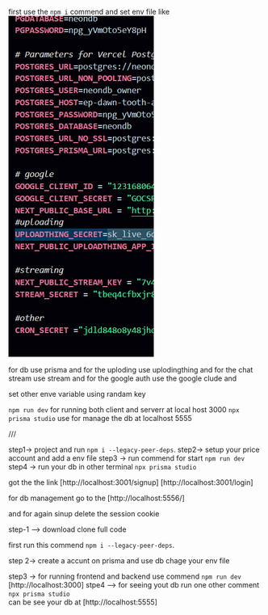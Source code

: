 first use the `npm i` commend and set env file like
![alt text](image.png)

for db use prisma and for the uploding use uplodingthing and for the chat stream use stream and for the google auth use the google clude and 

set other enve variable using randam key 


`npm run dev` for running both client and serverr  at local host 3000
`npx prisma studio` use for manage the db at localhost 5555

///

step1-> project and run `npm i --legacy-peer-deps`.
step2-> setup your price account and add a env file 
step3 -> run commend for start `npm run dev`
step4 -> run your db in other terminal `npx prisma studio`


got the the link [http://localhost:3001/signup]
[http://localhost:3001/login]


for db management go to the [http://localhost:5556/]

and for again sinup delete the session cookie 

 step-1 --> download clone full code 
 
 first run this commend `npm i --legacy-peer-deps`.

 step 2-> create a accunt on prisma and use db chage your env file 


 step3 -> for running frontend and backend use commend `npm run dev`
 [http://localhost:3000]
 stpe4 --> for seeing yout db run one other comment  `npx prisma studio`  
 can be see your db at [http://localhost:5555]
 

